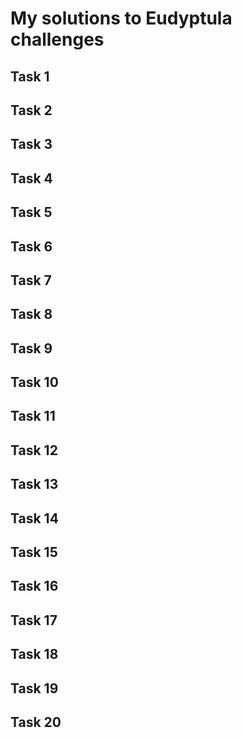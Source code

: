 # My solutions to Eudyptula challenges

## Task 1

## Task 2

## Task 3

## Task 4

## Task 5

## Task 6

## Task 7

## Task 8

## Task 9

## Task 10

## Task 11

## Task 12

## Task 13

## Task 14

## Task 15

## Task 16

## Task 17

## Task 18

## Task 19

## Task 20